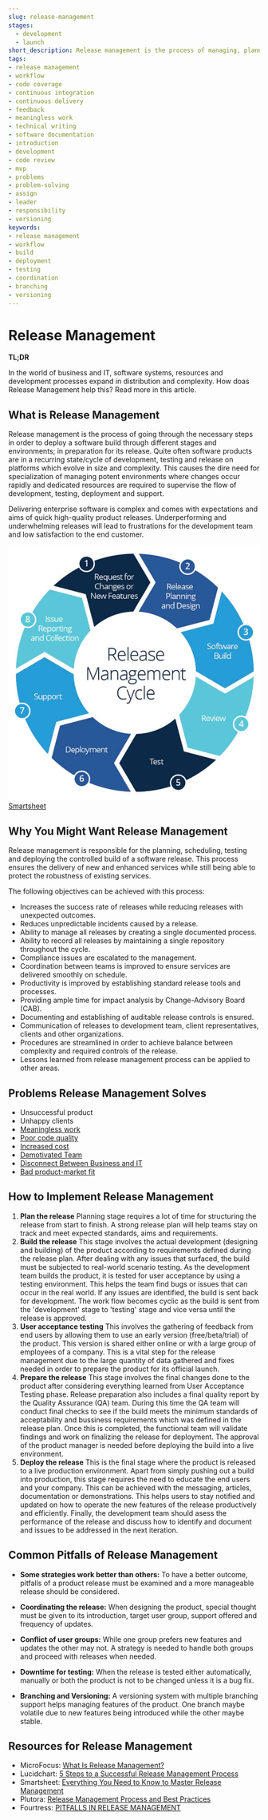 ```yaml
---
slug: release-management
stages:
  - development
  - launch
short_description: Release management is the process of managing, planning, designing, scheduling, testing, controlling and deploying of a software build through different stages and environments; in preparation for software releases.
tags:
- release management
- workflow
- code coverage
- continuous integration
- continuous delivery
- feedback
- meaningless work
- technical writing
- software documentation
- introduction
- development
- code review
- mvp
- problems
- problem-solving
- assign
- leader
- responsibility
- versioning
keywords:
- release management
- workflow
- build
- deployment
- testing
- coordination
- branching
- versioning
---
```


# Release Management

**TL;DR**

In the world of business and IT, software systems, resources and development processes  expand in distribution and complexity. How doas Release Management help this? Read more in this article.

## What is Release Management

Release management is the process of going through the necessary steps in order to deploy a software build through different stages and environments; in preparation for its release. Quite often software products are in a recurring state/cycle of development, testing and release on platforms which evolve in size and complexity. This causes the dire need for specialization of managing potent environments where changes occur rapidly and dedicated resources are required to supervise the flow of development, testing, deployment and support.


Delivering enterprise software is complex and comes with expectations and aims of quick high-quality product releases. Underperforming and underwhelming releases will lead to frustrations for the development team and low satisfaction to the end customer.

![Release Management](/files/Release_Management.jpg)
[Smartsheet](https://www.smartsheet.com/release-management-process)

## Why You Might Want Release Management

Release management is responsible for the planning, scheduling, testing and deploying the controlled build of a software release. This process ensures the delivery of new and enhanced services while still being able to protect the robustness of existing services.

The following objectives can be achieved with this process:

- Increases the success rate of releases while reducing releases with unexpected outcomes.
- Reduces unpredictable incidents caused by a release.
- Ability to manage all releases by creating a single documented process.
- Ability to record all releases by maintaining a single repository throughout the cycle.
- Compliance issues are escalated to the management.
- Coordination between teams is improved to ensure services are delivered smoothly on schedule.
- Productivity is improved by establishing standard release tools and processes.
- Providing ample time for impact analysis by Change-Advisory Board (CAB).
- Documenting and establishing of auditable release controls is ensured.
- Communication of releases to development team, client representatives, clients and other organizations.
- Procedures are streamlined in order to achieve balance between complexity and required controls of the release.
- Lessons learned from release management process can be applied to other areas.

## Problems Release Management Solves

- Unsuccessful product
- Unhappy clients
- [Meaningless work](/problems/meaningless-work)
- [Poor code quality](/problems/poor-code-quality)
- [Increased cost](/problems/increased-cost)
- [Demotivated Team](/problems/demotivated-team)
- [Disconnect Between Business and IT](/problems/disconnect-between-business-and-it)
- [Bad product-market fit](/problems/bad-product-market-fit)

## How to Implement Release Management

1. **Plan the release**
   Planning stage requires a lot of time for structuring the release from start to finish. A strong release plan will help teams stay on track and meet expected standards, aims and requirements.
2. **Build the release**
   This stage involves the actual development (designing and building) of the product according to requirements defined during the release plan. After dealing with any issues that surfaced, the build must be subjected to real-world scenario testing. As the development team builds the product, it is tested for user acceptance by using a testing environment. This helps the team find bugs or issues that can occur in the real world. If any issues are identified, the build is sent back for development. The work flow becomes cyclic as the build is sent from the 'development' stage to 'testing' stage and vice versa until the release is approved.
3. **User acceptance testing**
   This involves the gathering of feedback from end users by allowing them to use an early version (free/beta/trial) of the product. This version is shared either online or with a large group of employees of a company. This is a vital step for the release management due to the large quantity of data gathered and fixes needed in order to prepare the product for its official launch.
4. **Prepare the release**
   This stage involves the final changes done to the product after considering everything learned from User Acceptance Testing phase. Release preparation also includes a final quality report by the Quality Assurance (QA) team. During this time the QA team will conduct final checks to see if the build meets the minimum standards of acceptability and bussiness requirements which was defined in the release plan. Once this is completed, the functional team will validate findings and work on finalizing the release for deployment. The approval of the product manager is needed before deploying the build into a live environment.
5. **Deploy the release**
   This is the final stage where the product is released to a live production environment. Apart from simply pushing out a build into production, this stage requires the need to educate the end users and your company. This can be achieved with the messaging, articles, documentation or demonstrations. This helps users to stay notified and updated on how to operate the new features of the release productively and efficiently. Finally, the development team should asess the performance of the release and discuss how to identify and document and issues to be addressed in the next iteration.

## Common Pitfalls of Release Management

- **Some strategies work better than others:**
  To have a better outcome, pitfalls of a product release must be examined and a more manageable release should be considered.

- **Coordinating the release:**
  When designing the product, special thought must be given to its introduction, target user group, support offered and frequency of updates.

- **Conflict of user groups:**
  While one group prefers new features and updates the other may not. A strategy is needed to handle both groups and proceed with releases when needed.

- **Downtime for testing:**
  When the release is tested either automatically, manually or both the product is not to be changed unless it is a bug fix.

- **Branching and Versioning:**
  A versioning system with multiple branching support helps managing features of the product. One branch maybe volatile due to new features being introduced while the other maybe stable.

## Resources for Release Management

- MicroFocus: [What Is Release Management?](https://www.microfocus.com/en-us/what-is/release-management)
- Lucidchart: [5 Steps to a Successful Release Management Process](https://www.lucidchart.com/blog/release-management-process)
- Smartsheet: [Everything You Need to Know to Master Release Management](https://www.smartsheet.com/release-management-process)
- Plutora: [Release Management Process and Best Practices](https://www.plutora.com/blog/release-management-best-practices)
- Fourtress: [PITFALLS IN RELEASE MANAGEMENT](https://fourtress.nl/en/blog/pitfalls-release-management/)
